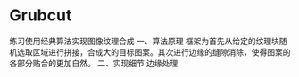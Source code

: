 # Grubcut
练习使用经典算法实现图像纹理合成
一、算法原理
  框架为首先从给定的纹理块随机选取区域进行拼接，合成大的目标图案。其次进行边缘的缝隙消除，使得图案的各部分贴合的更加自然。
二、实现细节
  边缘处理
